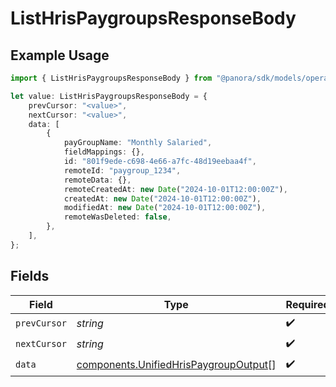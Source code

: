 # ListHrisPaygroupsResponseBody

## Example Usage

```typescript
import { ListHrisPaygroupsResponseBody } from "@panora/sdk/models/operations";

let value: ListHrisPaygroupsResponseBody = {
    prevCursor: "<value>",
    nextCursor: "<value>",
    data: [
        {
            payGroupName: "Monthly Salaried",
            fieldMappings: {},
            id: "801f9ede-c698-4e66-a7fc-48d19eebaa4f",
            remoteId: "paygroup_1234",
            remoteData: {},
            remoteCreatedAt: new Date("2024-10-01T12:00:00Z"),
            createdAt: new Date("2024-10-01T12:00:00Z"),
            modifiedAt: new Date("2024-10-01T12:00:00Z"),
            remoteWasDeleted: false,
        },
    ],
};
```

## Fields

| Field                                                                                          | Type                                                                                           | Required                                                                                       | Description                                                                                    |
| ---------------------------------------------------------------------------------------------- | ---------------------------------------------------------------------------------------------- | ---------------------------------------------------------------------------------------------- | ---------------------------------------------------------------------------------------------- |
| `prevCursor`                                                                                   | *string*                                                                                       | :heavy_check_mark:                                                                             | N/A                                                                                            |
| `nextCursor`                                                                                   | *string*                                                                                       | :heavy_check_mark:                                                                             | N/A                                                                                            |
| `data`                                                                                         | [components.UnifiedHrisPaygroupOutput](../../models/components/unifiedhrispaygroupoutput.md)[] | :heavy_check_mark:                                                                             | N/A                                                                                            |